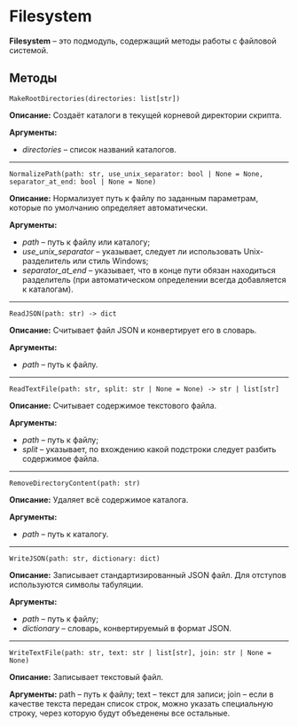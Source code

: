 # Filesystem
**Filesystem** – это подмодуль, содержащий методы работы с файловой системой.

## Методы
`MakeRootDirectories(directories: list[str])`

**Описание:** Создаёт каталоги в текущей корневой директории скрипта.

**Аргументы:**
* _directories_ – список названий каталогов.
___

`NormalizePath(path: str, use_unix_separator: bool | None = None, separator_at_end: bool | None = None)`

**Описание:** Нормализует путь к файлу по заданным параметрам, которые по умолчанию определяет автоматически.

**Аргументы:**
* _path_ – путь к файлу или каталогу;
* _use_unix_separator_ – указывает, следует ли использовать Unix-разделитель или стиль Windows;
* _separator_at_end_ – указывает, что в конце пути обязан находиться разделитель (при автоматическом определении всегда добавляется к каталогам).
___
`ReadJSON(path: str) -> dict`

**Описание:** Считывает файл JSON и конвертирует его в словарь.

**Аргументы:**
* _path_ – путь к файлу.
___
`ReadTextFile(path: str, split: str | None = None) -> str | list[str]`

**Описание:** Считывает содержимое текстового файла.

**Аргументы:**
* _path_ – путь к файлу;
* _split_ – указывает, по вхождению какой подстроки следует разбить содержимое файла.
___
`RemoveDirectoryContent(path: str)`

**Описание:** Удаляет всё содержимое каталога.

**Аргументы:**
* _path_ – путь к каталогу.
___
`WriteJSON(path: str, dictionary: dict)`

**Описание:** Записывает стандартизированный JSON файл. Для отступов используются символы табуляции.

**Аргументы:**
* _path_ – путь к файлу;
* _dictionary_ – словарь, конвертируемый в формат JSON.
___
`WriteTextFile(path: str, text: str | list[str], join: str | None = None)`

**Описание:** Записывает текстовый файл.

**Аргументы:**
path – путь к файлу;
text – текст для записи;
join – если в качестве текста передан список строк, можно указать специальную строку, через которую будут объеденены все остальные.